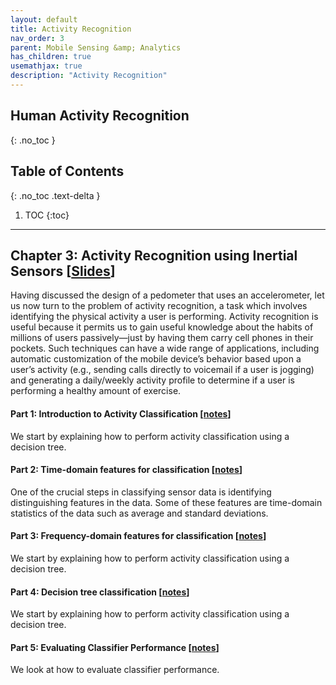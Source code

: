 ```yaml
---
layout: default
title: Activity Recognition
nav_order: 3
parent: Mobile Sensing &amp; Analytics
has_children: true
usemathjax: true
description: "Activity Recognition"
---
```

## Human Activity Recognition
{: .no_toc }

## Table of Contents
{: .no_toc .text-delta }

1. TOC
{:toc}
---


## Chapter 3: Activity Recognition using Inertial Sensors [[Slides](https://drive.google.com/file/d/0Bw0KEeNzOgzFZnhUN1p2dW1XOUk/view?usp=sharing&resourcekey=0-n1aXmftU7ipvCZAFdq0UpA)]

Having discussed the design of a pedometer that uses an accelerometer, let us now turn to the problem of activity recognition,  a task which involves identifying the physical activity a user is performing. Activity recognition is useful because it permits us to gain useful knowledge about the habits of millions of users passively—just by having them carry cell phones in their pockets. Such techniques can have a wide range of applications, including automatic customization of the mobile device’s behavior based upon a user’s activity (e.g., sending calls directly to voicemail if a user is jogging) and generating a daily/weekly activity profile to determine if a user is performing a healthy amount of exercise.

#### Part 1: Introduction to Activity Classification [[notes](ch3-intro-to-activity-classification.html)]
We start by explaining how to perform activity classification using a decision tree.

#### Part 2: Time-domain features for classification [[notes](ch3-time-domain-features.html)]
One of the crucial steps in classifying sensor data is identifying distinguishing features in the data. Some of these features are time-domain statistics of the data such as average and standard deviations. 

#### Part 3: Frequency-domain features for classification [[notes](ch3-freq-domain-features.html)]
We start by explaining how to perform activity classification using a decision tree.

#### Part 4: Decision tree classification [[notes](ch3-decision-tree.html)]
We start by explaining how to perform activity classification using a decision tree.

#### Part 5: Evaluating Classifier Performance [[notes](ch3-classifier-performance.html)]
We look at how to evaluate classifier performance.

